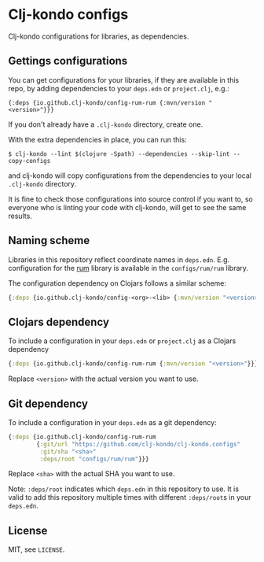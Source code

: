 # Clj-kondo configs

Clj-kondo configurations for libraries, as dependencies.

## Gettings configurations

You can get configurations for your libraries, if they are available in this
repo, by adding dependencies to your `deps.edn` or `project.clj`, e.g.:

```
{:deps {io.github.clj-kondo/config-rum-rum {:mvn/version "<version>"}}}
```

If you don't already have a `.clj-kondo` directory, create one.

With the extra dependencies in place, you can run this:

```
$ clj-kondo --lint $(clojure -Spath) --dependencies --skip-lint --copy-configs
```

and clj-kondo will copy configurations from the dependencies to your local
`.clj-kondo` directory.

It is fine to check those configurations into source control if you want to, so
everyone who is linting your code with clj-kondo, will get to see the same
results.

## Naming scheme

Libraries in this repository reflect coordinate names in
`deps.edn`. E.g. configuration for the [rum](https://github.com/tonsky/rum)
library is available in the `configs/rum/rum` library.

The configuration dependency on Clojars follows a similar scheme:

``` clojure
{:deps {io.github.clj-kondo/config-<org>-<lib> {:mvn/version "<version>"}}}
```

## Clojars dependency

To include a configuration in your `deps.edn` or `project.clj` as a Clojars dependency

``` clojure
{:deps {io.github.clj-kondo/config-rum-rum {:mvn/version "<version>"}}}
```

Replace `<version>` with the actual version you want to use.

## Git dependency

To include a configuration in your `deps.edn` as a git dependency:

``` clojure
{:deps {io.github.clj-kondo/config-rum-rum
        {:git/url "https://github.com/clj-kondo/clj-kondo.configs"
         :git/sha "<sha>"
         :deps/root "configs/rum/rum"}}}
```

Replace `<sha>` with the actual SHA you want to use.

Note: `:deps/root` indicates which `deps.edn` in this repository to use.
It is valid to add this repository multiple times with different `:deps/root`s in your `deps.edn`.

## License

MIT, see `LICENSE`.
